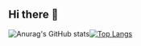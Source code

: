 ## Hi there 👋
![Anurag's GitHub stats](https://github-readme-stats.vercel.app/api?username=CnBarrier&show_icons=true)[![Top Langs](https://github-readme-stats.vercel.app/api/top-langs/?username=CnBarrier&layout=compact)](https://github.com/anuraghazra/github-readme-stats)
